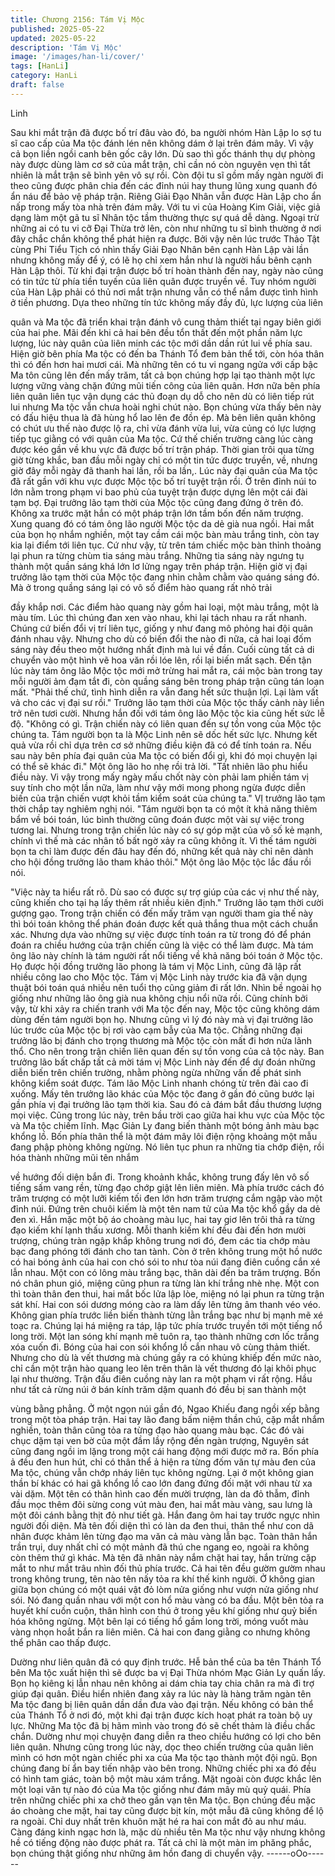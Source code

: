 ```yaml
---
title: Chương 2156: Tám Vị Mộc
published: 2025-05-22
updated: 2025-05-22
description: 'Tám Vị Mộc'
image: '/images/han-li/cover/'
tags: [HanLi]
category: HanLi
draft: false
---
```


Linh

Sau khi mắt trận đã được bố trí đâu vào đó, ba người nhóm Hàn
Lập lo sợ tu sĩ cao cấp của Ma tộc đánh lén nên không dám ở lại
trên đám mây. Vì vậy cả bọn liền ngồi canh bên gốc cây lớn.
Dù sao thì gốc thánh thụ dự phòng này được dùng làm cơ sở của
mắt trận, chỉ cần nó còn nguyên vẹn thì tất nhiên là mắt trận sẽ
bình yên vô sự rồi.
Còn đội tu sĩ gồm mấy ngàn người đi theo cũng được phân chia
đến các đỉnh núi hay thung lũng xung quanh đó ẩn náu để bảo vệ
pháp trận.
Riêng Giải Đạo Nhân vẫn được Hàn Lập cho ẩn nấp trong mấy
tòa nhà trên đám mây.
Với tu vi của Hoàng Kim Giải, việc giả dạng làm một gã tu sĩ Nhân
tộc tầm thường thực sự quá dễ dàng. Ngoại trừ những ai có tu vi
cỡ Đại Thừa trở lên, còn như những tu sĩ bình thường ở nơi đây
chắc chắn không thể phát hiện ra được.
Bởi vậy nên lúc trước Thảo Tật cùng Phi Tiểu Tịch có nhìn thấy
Giải Đạo Nhân bên cạnh Hàn Lập vài lần nhưng không mấy để ý,
có lẽ họ chỉ xem hắn như là người hầu bênh cạnh Hàn Lập thôi.
Từ khi đại trận được bố trí hoàn thành đến nay, ngày nào cũng có
tin tức từ phía tiền tuyến của liên quân được truyền về.
Tuy nhóm người của Hàn Lập phải có thủ nơi mắt trận nhưng vẫn
có thể nắm được tình hình ở tiền phương.
Dựa theo những tín tức không mấy đầy đủ, lực lượng của liên

quân và Ma tộc đã triển khai trận đánh vô cung thảm thiết tại ngay
biên giới của hai phe. Mãi đến khi cả hai bên đều tổn thất đến một
phần năm lực lượng, lúc này quân của liên minh các tộc mới dần
dần rút lui về phía sau.
Hiện giờ bên phía Ma tộc có đến ba Thánh Tổ đem bản thể tới,
còn hóa thân thì có đến hơn hai mươi cái. Mà những tên có tu vi
ngang ngửa với cấp bậc Ma tôn cũng lên đến mấy trăm, tất cả
bọn chúng hợp lại tạo thành một lực lượng vững vàng chặn đứng
mũi tiến công của liên quân.
Hơn nữa bên phía liên quân liên tục vận dụng các thủ đoạn dụ dỗ
cho nên dù có liên tiếp rút lui nhưng Ma tộc vẫn chưa hoài nghi
chút nào. Bọn chúng vừa thấy bên này có đấu hiệu thua là đã
hùng hổ lao lên đe đồn ép. Mà bên liên quân không có chút ưu
thế nào được lộ ra, chỉ vừa đánh vừa lui, vừa củng có lực lượng
tiếp tục giằng có với quân của Ma tộc. Cứ thế chiến trường càng
lúc càng được kéo gần về khu vực đã được bố trí trận pháp.
Thời gian trôi qua từng giờ từng khắc, ban đầu mỗi ngày chỉ có
một tin tức được truyền, về, nhưng giờ đây mỗi ngày đã thanh hai
lần, rồi ba lần,. Lúc này đại quân của Ma tộc đã rất gần với khu
vực được Mộc tộc bố trí tuyệt trận rồi.
Ở trên đỉnh núi to lớn nằm trong phạm vi bao phủ của tuyệt trận
được dựng lên một cái đài tạm bợ. Đại trưởng lão tạm thời của
Mộc tộc cũng đang đứng ở trên đó.
Không xa trước mặt hắn có một pháp trận lớn tầm bốn đến năm
trượng. Xung quang đó có tám ông lão người Mộc tộc da dẻ già
nua ngồi. Hai mắt của bọn họ nhắm nghiền, một tay cầm cái mộc
bàn màu trắng tinh, còn tay kia lại điểm tới liên tục.
Cứ như vậy, từ trên tám chiếc mộc bàn thỉnh thoảng lại phun ra
từng chùm tia sáng màu trắng. Những tia sáng này ngưng tụ
thành một quần sáng khá lớn lơ lửng ngay trên pháp trận. Hiện
giờ vị đại trưởng lão tạm thời của Mộc tộc đang nhìn chằm chằm
vào quáng sáng đó.
Mà ở trong quầng sáng lại có vô số điểm hào quang rất nhỏ trải

đầy khắp nơi.
Các điểm hào quang này gồm hai loại, một màu trắng, một là màu
tím. Lúc thì chúng đan xen vào nhau, khi lại tách nhau ra rất
nhanh. Chúng cứ biến đổi vị trí liên tục, giống y như đang mô
phỏng hai đội quân đánh nhau vậy. Nhưng cho dù có biến đổi the
nào đi nữa, cả hai loại đốm sáng này đều theo một hướng nhất
định mà lui về đần. Cuối cùng tất cả di chuyển vào một hình vẽ
hoa văn rồi lóe lên, rồi lại biến mất sạch.
Đến tận lúc này tám ông lão Mộc tộc mới mở trừng hai mắt ra, cái
mộc bàn trong tay mỗi người ảm đạm tắt đi, còn quầng sáng bên
trong pháp trận cũng tán loạn mất.
"Phải thế chứ, tình hình diễn ra vẫn đang hết sức thuận lợi. Lại
làm vất vả cho các vị đại sư rồi." Trưởng lão tạm thời của Mộc tộc
thấy cảnh này liền trở nên tươi cười. Nhưng hắn đối với tám ông
lão Mộc tộc kia cũng hết sức lễ độ.
"Không có gì. Trận chiến này có liên quan đến sự tồn vong của
Mộc tộc chúng ta. Tám người bọn ta là Mộc Linh nên sẽ dốc hết
sức lực. Nhưng kết quả vừa rồi chỉ dựa trên cơ sở những điều
kiện đã có để tính toán ra. Nếu sau này bên phía đại quân của Ma
tộc có biến đổi gì, khi đó mọi chuyện lại có thể sẽ khác đi." Một
ông lão ho nhẹ rồi trả lời.
"Tất nhiên lão phu hiểu điều này. Vi vậy trong mấy ngày mấu chốt
này còn phải lam phiền tám vị suy tính cho một lần nữa, làm như
vậy mới mong phong ngừa được diễn biến của trận chiến vượt
khỏi tầm kiểm soát của chúng ta." VỊ trưởng lão tạm thời chắp tay
nghiêm nghị nói.
"Tám người bọn ta có một ít khả năng thiêm bẩm về bói toán, lúc
bình thường cũng đoán được một vài sự việc trong tương lai.
Nhưng trong trận chiến lúc này có sự góp mặt của vô số kẻ mạnh,
chính vì thế mà các nhân tố bất ngờ xảy ra cũng không ít. Vì thế
tám người bọn ta chỉ làm được đến đâu hay đến đó, những kết
quả này chỉ nên dành cho hội đồng trưởng lão tham khảo thôi."
Một ông lão Mộc tộc lắc đầu rồi nói.

"Việc này ta hiểu rất rõ. Dù sao có được sự trợ giúp của các vị
như thế này, cũng khiến cho tại hạ lấy thêm rất nhiều kiên định."
Trưởng lão tạm thời cười gượng gạo.
Trong trận chiến có đến mấy trăm vạn người tham gia thế này thì
bói toán không thể phán đoán được kết quả thắng thua một cách
chuẩn xác. Nhưng dựa vào những sự việc được tính toán ra từ
trong đó để phán đoán ra chiều hướng của trận chiến cũng là việc
có thể làm được.
Mà tám ông lão này chính là tám người rất nổi tiếng về khả năng
bói toán ở Mộc tộc. Họ được hội đồng trưởng lão phong là tám vị
Mộc Linh, cũng đã lập rất nhiều công lao cho Mộc tộc.
Tám vị Mộc Linh này trước kia đã vận dụng thuật bói toán quá
nhiều nên tuổi thọ cũng giảm đi rất lớn. Nhìn bề ngoài họ giống
như những lão ông già nua không chịu nổi nữa rồi.
Cũng chính bởi vậy, từ khi xảy ra chiến tranh với Ma tộc đến nay,
Mộc tộc cũng không dám dùng đến tám người bọn họ.
Nhưng cũng vì lý đó này mà vị đại trưởng lão lúc trước của Mộc
tộc bị rơi vào cạm bẫy của Ma tộc. Chẳng những đại trưởng lão bị
đánh cho trọng thương mà Mộc tộc còn mất đi hơn nửa lãnh thổ.
Cho nên trong trận chiến liên quan đến sự tồn vong của cả tộc
này. Ban trưởng lão bất chấp tất cả mời tám vị Mộc Linh này đến
để dự đoán những diễn biến trên chiến trường, nhằm phòng ngừa
những vấn đề phát sinh không kiểm soát được.
Tám lão Mộc Linh nhanh chóng từ trên đài cao đi xuống. Mấy tên
trưởng lão khác của Mộc tộc đang ở gần đó cũng bước lại gần
phía vị đại trưởng lão tạm thời kia. Sau đó cả đám bắt đầu
thương lượng mọi việc.
Cũng trong lúc này, trên bầu trời cao giữa hai khu vực của Mộc
tộc và Ma tộc chiếm lĩnh. Mạc Giản Ly đang biến thành một bóng
ảnh màu bạc khổng lồ. Bốn phía thân thể là một đám mây lôi điện
rộng khoảng một mẫu đang phập phòng không ngừng. Nó liên tục
phun ra những tia chớp điện, rồi hóa thành những mũi tên nhắm

về hướng đối diện bắn đi.
Trong khoảnh khắc, không trung đấy lên vô số tiếng sấm vang
rền, từng đạo chớp giật lên liên miên.
Mà phía trước cách đó trăm trượng có một lưỡi kiếm tối đen lớn
hơn trăm trượng cắm ngập vào một đỉnh núi.
Đứng trên chuôi kiếm là một tên nam tử của Ma tộc khổ gầy da
dẻ đen xì. Hắn mặc một bộ áo choàng màu lục, hai tay giơ lên trôi
thả ra từng đạo kiếm khí lạnh thấu xương.
Mỗi thanh kiếm khí đều đài đến hơn mười trượng, chúng tràn
ngập khắp không trung nơi đó, đem các tia chớp màu bạc đang
phóng tới đánh cho tan tành.
Còn ở trên không trung một hồ nước có hai bóng ảnh của hai con
chó sói to như tòa núi đang điên cuồng cắn xé lẫn nhau.
Một con có lông màu trắng bạc, thân dài đến ba trăm trượng. Bốn
nó chân phun gió, miệng cũng phun ra từng làn khí trắng nhè nhẹ.
Một con thì toàn thân đen thui, hai mắt bốc lửa lập lòe, miệng nó
lại phun ra từng trận sát khí.
Hai con sói dương móng cào ra làm dấy lên từng âm thanh véo
véo. Không gian phía trước liền biến thành từng lằn trắng bạc
như bị mạnh mẽ xé toạc ra.
Chúng lại há miệng ra táp, lập tức phía trước truyền tới một tiếng
nổ long trời. Một lan sóng khí mạnh mẽ tuôn ra, tạo thành những
cơn lốc trắng xóa cuốn đi.
Bóng của hai con sói khổng lồ cắn nhau vô cùng thảm thiết.
Nhưng cho dù là vết thương mà chúng gầy ra có khủng khiếp đến
mức nào, chỉ cần một trận hào quang leo lên trên thân là vết
thương đó lại khôi phục lại như thường.
Trận đấu điên cuồng này lan ra một phạm vi rất rộng. Hầu như tất
cả rừng núi ở bán kính trăm dặm quanh đó đều bị san thành một

vùng bằng phẳng.
Ở một ngọn núi gần đó, Ngao Khiếu đang ngồi xếp bằng trong
một tòa pháp trận. Hai tay lão đang bấm niệm thần chú, cặp mắt
nhắm nghiền, toàn thân cũng tỏa ra từng đạo hào quang màu
bạc.
Các đó vài chục dặm tại ven bờ của một đầm lầy rộng đến ngàn
trượng, Nguyên sát cũng đang ngồi im lặng trong một cái hang
động mới được mở ra. Bốn phía ả đều đen hun hút, chỉ có thân
thể ả hiện ra từng đốm văn tự màu đen của Ma tộc, chúng vẫn
chớp nháy liên tục không ngừng.
Lại ở một không gian thần bí khác có hai gã khổng lồ cao lớn
đang đứng đối mặt với nhau từ xa vài dặm.
Một tên có thân hình cao đến mười trượng, làn da đỏ thẫm, đỉnh
đầu mọc thêm đôi sừng cong vút màu đen, hai mắt màu vàng,
sau lưng là một đôi cánh bằng thịt đỏ như tiết gà. Hắn đang ôm
hai tay trước ngực nhìn người đối diện.
Mà tên đối diện thì có làn da đen thui, thân thể như con dã nhân
được khảm lên từng đạo ma văn cả màu vàng lẫn bạc. Toàn thân
hắn trần trụi, duy nhất chỉ có một mảnh đã thú che ngang eo,
ngoài ra không còn thêm thứ gì khác.
Mà tên đã nhân này nắm chặt hai tay, hắn trừng cặp mắt to như
mắt trâu nhìn đối thủ phía trước.
Cả hai tên đều gườm gườm nhau trong không trung, tên nào tên
nấy tỏa ra khí thế kinh người.
Ở không gian giữa bọn chúng có một quái vật đỏ lòm nửa giống
như vượn nửa giống như sói. Nó đang quần nhau với một con hổ
màu vàng có ba đầu.
Một bên tỏa ra huyết khí cuồn cuộn, thân hình con thú ở trong yêu
khí giống như quỷ biến hóa không ngừng. Một bên lại có tiếng hổ
gầm long trời, móng vuốt màu vàng nhọn hoắt bắn ra liên miên.
Cả hai con đang giằng co nhưng không thể phân cao thấp được.

Dường như liên quân đã có quy định trước. Hễ bản thể của ba
tên Thánh Tổ bên Ma tộc xuất hiện thì sẽ được ba vị Đại Thừa
nhóm Mạc Giản Ly quấn lấy.
Bọn họ kiêng kị lẫn nhau nên không ai dám chia tay chia chân ra
mà đi trợ giúp đại quân.
Điều hiển nhiên đang xảy ra lúc này là hàng trăm ngàn tên Ma tộc
đang bị liên quân dần dần đưa vào đại trận.
Nếu không có bản thể của Thánh Tổ ở nơi đó, một khi đại trận
được kích hoạt phát ra toàn bộ uy lực. Những Ma tộc đã bị hãm
mình vào trong đó sẽ chết thảm là điều chắc chắn. Dường như
mọi chuyện đang diễn ra theo chiều hướng có lợi cho bên liên
quân.
Nhưng cũng trong lúc này, dọc theo chiến trường của quân liên
mình có hơn một ngàn chiếc phi xa của Ma tộc tạo thành một đội
ngũ. Bọn chúng đang bí ẩn bay tiến nhập vào bên trong.
Những chiếc phi xa đó đều có hình tam giác, toàn bộ một màu
xám trắng. Mặt ngoài còn được khắc lên một loại văn tự nào đó
của Ma tộc giống như đám mây mù quỷ quái.
Phía trên những chiếc phi xa chở theo gần vạn tên Ma tộc. Bọn
chúng đều mặc áo choàng che mặt, hai tay cũng được bịt kín,
một mẫu đã cũng không để lộ ra ngoài. Chỉ duy nhất trên khuôn
mặt hé ra hai con mắt đỏ au như máu.
Càng đáng kinh ngạc hơn là, mặc dù nhiều tên Ma tộc như vậy
nhưng không hề có tiếng động nào được phát ra. Tất cả chỉ là
một màn im phăng phắc, bọn chúng thật giống như những âm
hồn đang di chuyển vậy.
------oOo------

